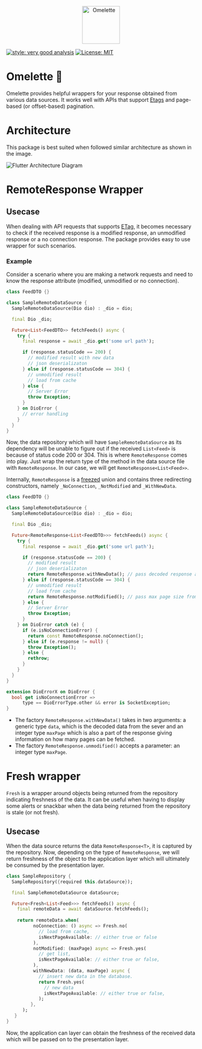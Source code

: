<p align="center">
<img src="https://user-images.githubusercontent.com/63902683/186323936-b9773d51-403d-4102-8f2e-b1071c99c33c.png" height="100" alt="Omelette" />
</p>

[![style: very good analysis][very_good_analysis_badge]][very_good_analysis_link]
[![License: MIT][license_badge]][license_link]

[license_badge]: https://img.shields.io/badge/license-MIT-blue.svg
[license_link]: https://opensource.org/licenses/MIT
[very_good_analysis_badge]: https://img.shields.io/badge/style-very_good_analysis-B22C89.svg
[very_good_analysis_link]: https://pub.dev/packages/very_good_analysis

# Omelette 🍳
Omelette provides helpful wrappers for your response obtained from various data sources. It works well with APIs that support [Etags](https://developer.mozilla.org/en-US/docs/Web/HTTP/Headers/ETag) and page-based (or offset-based) pagination.

# Architecture
This package is best suited when followed similar architecture as shown in the image.

![Flutter Architecture Diagram](https://user-images.githubusercontent.com/63902683/186157513-ed24692b-5c57-4ef4-96db-b8b630e35896.png)

# RemoteResponse Wrapper
## Usecase
When dealing with API requests that supports [ETag](https://developer.mozilla.org/en-US/docs/Web/HTTP/Headers/ETag), it becomes necessary to check if the received response is a modified response, an unmodified response or a no connection response. The package provides easy to use wrapper for such scenarios.

### Example
Consider a scenario where you are making a network requests and need to know the response attribute (modified, unmodified or no connection).

```dart
class FeedDTO {}

class SampleRemoteDataSource {
  SampleRemoteDataSource(Dio dio) : _dio = dio;

  final Dio _dio;

  Future<List<FeedDTO>> fetchFeeds() async {
    try {
      final response = await _dio.get('some url path');

      if (response.statusCode == 200) {
        // modified result with new data
        // json deserializaton
      } else if (response.statusCode == 304) {
        // unmodified result
        // load from cache
      } else {
        // Server Error
        throw Exception;
      }
    } on DioError {
      // error handling
    }
  }
}
```
Now, the data repository which will have `SampleRemoteDataSource` as its dependency will be unable to figure out if the received `List<Feed>` is because of status code 200 or 304.
This is where `RemoteResponse` comes into play. Just wrap the return type of the method in the data source file with `RemoteResponse`. In our case, we will get `RemoteResponse<List<Feed>>`.

Internally, `RemoteResponse` is a [freezed](https://pub.dev/packages/freezed) union and contains three redirecting constructors, namely `_NoConnection`, `_NotModified` and `_WithNewData`.

```dart
class FeedDTO {}

class SampleRemoteDataSource {
  SampleRemoteDataSource(Dio dio) : _dio = dio;

  final Dio _dio;

  Future<RemoteResponse<List<FeedDTO>>> fetchFeeds() async {
    try {
      final response = await _dio.get('some url path');

      if (response.statusCode == 200) {
        // modified result
        // json deserializaton
        return RemoteResponse.withNewData(); // pass decoded response and a max page size
      } else if (response.statusCode == 304) {
        // unmodified result
        // load from cache
        return RemoteResponse.notModified(); // pass max page size from pagniation
      } else {
        // Server Error
        throw Exception;
      }
    } on DioError catch (e) {
      if (e.isNoConnectionError) {
        return const RemoteResponse.noConnection();
      } else if (e.response != null) {
        throw Exception();
      } else {
        rethrow;
      }
    }
  }
}

extension DioErrorX on DioError {
  bool get isNoConnectionError =>
      type == DioErrorType.other && error is SocketException;
}
```

- The factory `RemoteResponse.withNewData()` takes in two arguments: a generic type `data`, which is the decoded data from the sever and an integer type `maxPage` which is also a part of the response giving information on how many pages can be fetched.
- The factory `RemoteResponse.unmodified()` accepts a parameter: an integer type `maxPage`.

# Fresh wrapper
`Fresh` is a wrapper around objects being returned from the repository indicating freshness of the data. It can be useful when having to display some alerts or snackbar when the data being returned from the repository is stale (or not fresh).

## Usecase
When the data source returns the data `RemoteResponse<T>`, it is captured by the repository. Now, depending on the type of `RemoteResponse`, we will return freshness of the object to the application layer which will ultimately be consumed by the presentation layer.

```dart
class SampleRepository {
  SampleRepository({required this.dataSource});

  final SampleRemoteDataSource dataSource;

  Future<Fresh<List<Feed>>> fetchFeeds() async {
    final remoteData = await dataSource.fetchFeeds();
    
    return remoteData.when(
          noConnection: () async => Fresh.no(
            // load from cache,
            isNextPageAvailable: // either true or false
          ),
          notModified: (maxPage) async => Fresh.yes(
            // get list,
            isNextPageAvailable: // either true or false,         
          ),
          withNewData: (data, maxPage) async {
            // insert new data in the database.
            return Fresh.yes(
              // new data
              isNextPageAvailable: // either true or false,
            );
         },
      );
   }
}
```

Now, the application can layer can obtain the freshness of the received data which will be passed on to the presentation layer.

